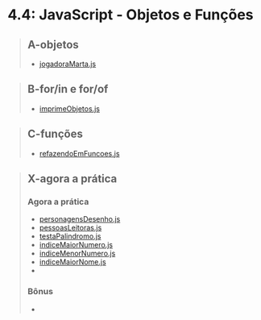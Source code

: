 # 4.4: JavaScript - Objetos e Funções

> ## A-objetos
> 
> - [jogadoraMarta.js](A-objetos/jogadoraMarta.js)

> ## B-for/in e for/of
>
> - [imprimeObjetos.js](B-forin-forof/imprimeObjetos.js)

> ## C-funções
> 
> - [refazendoEmFuncoes.js](C-funcoes/refazendoEmFuncoes.js)

> ## X-agora a prática
> 
> ### Agora a prática
> 
> - [personagensDesenho.js](X-agora-a-pratica/personagensDesenho.js)
> - [pessoasLeitoras.js](X-agora-a-pratica/pessoasLeitoras.js)
> - [testaPalindromo.js](X-agora-a-pratica/testaPalindromo.js)
> - [indiceMaiorNumero.js](X-agora-a-pratica/indiceMaiorNumero.js)
> - [indiceMenorNumero.js](X-agora-a-pratica/indiceMenorNumero.js)
> - [indiceMaiorNome.js](X-agora-a-pratica/indiceMaiorNome.js)
> - []()
> 
> ### Bônus
> 
> - []()
